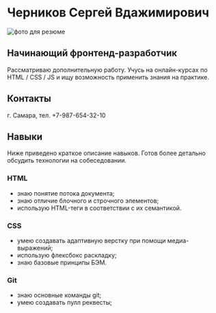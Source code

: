 # Черников Сергей Вдажимирович
![фото для резюме](img/1.jpg)
## Начинающий фронтенд-разработчик
Рассматриваю дополнительную работу. Учусь на онлайн-курсах по HTML / CSS / JS и ищу возможность применить знания на практике. 

## Контакты
г. Самара,
 тел. +7-987-654-32-10

## Навыки
Ниже приведено краткое описание навыков. Готов более детально обсудить технологии на собеседовании.

### HTML
* знаю понятие потока документа;
* знаю отличие блочного и строчного элементов;
* использую HTML-теги в соответствии с их семантикой.
### CSS
* умею создавать адаптивную верстку при помощи медиа-выражений;
* использую флексбокс раскладку;
* знаю базовые принципы БЭМ.
### Git
* знаю основные команды git;
* умею создавать пулл реквесты;
